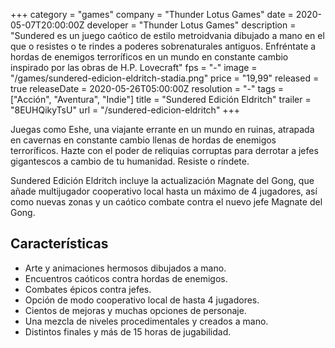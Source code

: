 +++
category = "games"
company = "Thunder Lotus Games"
date = 2020-05-07T20:00:00Z
developer = "Thunder Lotus Games"
description = "Sundered es un juego caótico de estilo metroidvania dibujado a mano en el que o resistes o te rindes a poderes sobrenaturales antiguos. Enfréntate a hordas de enemigos terroríficos en un mundo en constante cambio inspirado por las obras de H.P. Lovecraft"
fps = "-"
image = "/games/sundered-edicion-eldritch-stadia.png"
price = "19,99"
released = true
releaseDate = 2020-05-26T05:00:00Z
resolution = "-"
tags = ["Acción", "Aventura", "Indie"]
title = "Sundered Edición Eldritch"
trailer = "8EUHQikyTsU"
url = "/sundered-edicion-eldritch"
+++

Juegas como Eshe, una viajante errante en un mundo en ruinas, atrapada en cavernas en constante cambio llenas de hordas de enemigos terroríficos. Hazte con el poder de reliquias corruptas para derrotar a jefes gigantescos a cambio de tu humanidad. Resiste o ríndete.

Sundered Edición Eldritch incluye la actualización Magnate del Gong, que añade multijugador cooperativo local hasta un máximo de 4 jugadores, así como nuevas zonas y un caótico combate contra el nuevo jefe Magnate del Gong.

## Características

* Arte y animaciones hermosos dibujados a mano.
* Encuentros caóticos contra hordas de enemigos.
* Combates épicos contra jefes.
* Opción de modo cooperativo local de hasta 4 jugadores.
* Cientos de mejoras y muchas opciones de personaje.
* Una mezcla de niveles procedimentales y creados a mano.
* Distintos finales y más de 15 horas de jugabilidad.